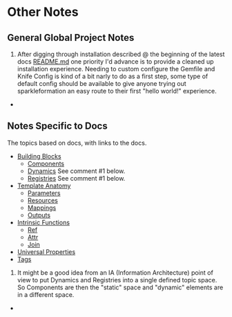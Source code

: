 # Other Notes

## General Global Project Notes

1. After digging through installation described @ the beginning of the latest docs [README.md](https://github.com/sparkleformation/sparkle_formation/blob/master/docs/README.md) one priority I'd advance is to provide a cleaned up installation experience. Needing to custom configure the Gemfile and Knife Config is kind of a bit narly to do as a first step, some type of default config should be available to give anyone trying out sparkleformation an easy route to their first "hello world!" experience.
* 

## Notes Specific to Docs

The topics based on docs, with links to the docs.
- [Building Blocks](building-blocks.md)
  - [Components](building-blocks.md#components)
  - [Dynamics](building-blocks.md#dynamics) See comment #1 below.
  - [Registries](building-blocks.md#registries) See comment #1 below.
- [Template Anatomy](anatomy.md)
  - [Parameters](anatomy.md#parameters)
  - [Resources](anatomy.md#resources)
  - [Mappings](anatomy.md#mappings)
  - [Outputs](anatomy.md#outputs)
- [Intrinsic Functions](functions.md)
  - [Ref](functions.md#ref)
  - [Attr](functions.md#attr)
  - [Join](functions.md#join)
- [Universal Properties](properties.md)
 - [Tags](properties.md#tags)

1. It might be a good idea from an IA (Information Architecture) point of view to put Dynamics and Registries into a single defined topic space. So Components are then the "static" space and "dynamic" elements are in a different space.
* 